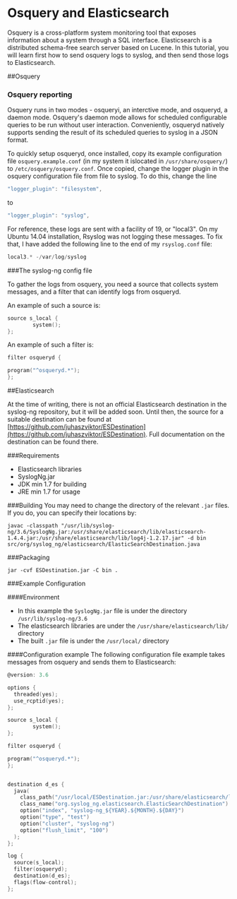# Osquery and Elasticsearch

Osquery is a cross-platform system monitoring tool that exposes information about a system through a SQL interface. Elasticsearch is a distributed schema-free search server based on Lucene. In this tutorial, you will learn first how to send osquery logs to syslog, and then send those logs to Elasticsearch.

##Osquery

### Osquery reporting
Osquery runs in two modes - osqueryi, an interctive mode, and osqueryd, a daemon mode. Osquery's daemon mode allows for scheduled configurable queries to be run without user interaction. Conveniently, osqueryd natively supports sending the result of its scheduled queries to syslog in a JSON format. 

To quickly setup osqueryd, once installed, copy its example configuration file `osquery.example.conf` (in my system it islocated in `/usr/share/osquery/`) to `/etc/osquery/osquery.conf`. Once copied, change the logger plugin in the osquery configuration file from file to syslog. To do this, change the line 

```c
"logger_plugin": "filesystem", 
```
to
```c
"logger_plugin": "syslog", 
```

For reference, these logs are sent with a facility of 19, or "local3". On my Ubuntu 14.04 installation, Rsyslog was not logging these messages. To fix that, I have added the following line to the end of my `rsyslog.conf` file:
```c
local3.* -/var/log/syslog
```




###The syslog-ng config file

To gather the logs from osquery, you need a source that collects system messages, and a filter that can identify logs from osqueryd.

An example of such a source is:

```c
source s_local {
        system();
};

```
An example of such a filter is:
```c
filter osqueryd {

program("^osqueryd.*");
};
```


##Elasticsearch


At the time of writing, there is not an official Elasticsearch destination in the syslog-ng repository, but it will be added soon. Until then, the source for a suitable destination can be found at [https://github.com/juhaszviktor/ESDestination](https://github.com/juhaszviktor/ESDestination). Full documentation on the destination can be found there.

###Requirements
 * Elasticsearch libraries
 * SyslogNg.jar
 * JDK min 1.7 for building
 * JRE min 1.7 for usage

###Building
You may need to change the directory of the relevant `.jar` files. If you do, you can specify their locations by:
```
javac -classpath "/usr/lib/syslog-ng/3.6/SyslogNg.jar:/usr/share/elasticsearch/lib/elasticsearch-1.4.4.jar:/usr/share/elasticsearch/lib/log4j-1.2.17.jar" -d bin src/org/syslog_ng/elasticsearch/ElasticSearchDestination.java
```
###Packaging
```
jar -cvf ESDestination.jar -C bin .
```

###Example Configuration

####Environment
* In this example the `SyslogNg.jar` file is under the directory `/usr/lib/syslog-ng/3.6`
* The elasticsearch libraries are under the `/usr/share/elasticsearch/lib/` directory
* The built `.jar` file is under the `/usr/local/` directory

####Configuration example
The following configuration file example takes messages from osquery and sends them to Elasticsearch:

```c
@version: 3.6

options {
  threaded(yes);
  use_rcptid(yes);
};

source s_local {
        system();
};

filter osqueryd {

program("^osqueryd.*");
};


destination d_es {
  java(
    class_path("/usr/local/ESDestination.jar:/usr/share/elasticsearch/lib/*.jar")
    class_name("org.syslog_ng.elasticsearch.ElasticSearchDestination")
    option("index", "syslog-ng_${YEAR}.${MONTH}.${DAY}")
    option("type", "test")
    option("cluster", "syslog-ng")
    option("flush_limit", "100")
  );
};

log {
  source(s_local);
  filter(osqueryd);
  destination(d_es);
  flags(flow-control);
};
```